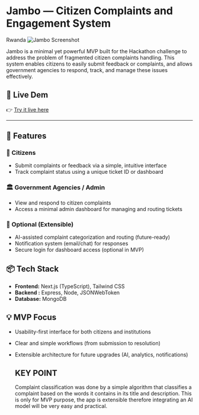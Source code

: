 # Jambo — Citizen Complaints and Engagement System
Rwanda 
![Jambo Screenshot](https://i.pinimg.com/736x/c6/94/d3/c694d3279338fd42a2a24606ac36ed04.jpg)


Jambo is a minimal yet powerful MVP built for the Hackathon challenge to address the problem of fragmented citizen complaints handling. This system enables citizens to easily submit feedback or complaints, and allows government agencies to respond, track, and manage these issues effectively.

## 🔗 Live Dem

👉 [Try it live here](https://jambo-client.vercel.app)  

---

## 🚀 Features

### 👤 Citizens
- Submit complaints or feedback via a simple, intuitive interface
- Track complaint status using a unique ticket ID or dashboard

### 🏛️ Government Agencies / Admin
- View and respond to citizen complaints
- Access a minimal admin dashboard for managing and routing tickets

### 🧠 Optional (Extensible)
- AI-assisted complaint categorization and routing (future-ready)
- Notification system (email/chat) for responses
- Secure login for dashboard access (optional in MVP)

## 📦 Tech Stack

- **Frontend:** Next.js (TypeScript), Tailwind CSS
- **Backend :** Express, Node, JSONWebToken
- **Database:** MongoDB

## 💡 MVP Focus

- Usability-first interface for both citizens and institutions
- Clear and simple workflows (from submission to resolution)
- Extensible architecture for future upgrades (AI, analytics, notifications)

  ## KEY POINT
  Complaint classification was done by a simple algorithm that classifies a complaint based on the words it contains in its title and description. This is only for MVP purpose, the app is extensible therefore integrating an AI model will be very easy and practical.

